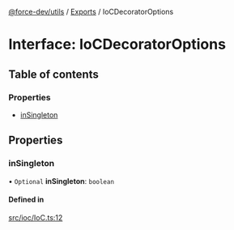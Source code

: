 [@force-dev/utils](../README.md) / [Exports](../modules.md) / IoCDecoratorOptions

# Interface: IoCDecoratorOptions

## Table of contents

### Properties

- [inSingleton](IoCDecoratorOptions.md#insingleton)

## Properties

### inSingleton

• `Optional` **inSingleton**: `boolean`

#### Defined in

[src/ioc/IoC.ts:12](https://github.com/epifanovmd/utils/blob/78a5c89/src/ioc/IoC.ts#L12)
